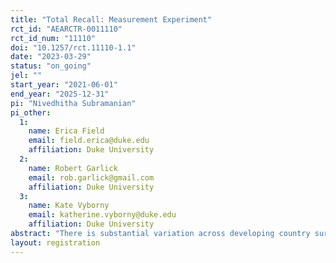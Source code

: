 ```yaml
---
title: "Total Recall: Measurement Experiment"
rct_id: "AEARCTR-0011110"
rct_id_num: "11110"
doi: "10.1257/rct.11110-1.1"
date: "2023-03-29"
status: "on_going"
jel: ""
start_year: "2021-06-01"
end_year: "2025-12-31"
pi: "Nivedhitha Subramanian"
pi_other:
  1:
    name: Erica Field
    email: field.erica@duke.edu
    affiliation: Duke University
  2:
    name: Robert Garlick
    email: rob.garlick@gmail.com
    affiliation: Duke University
  3:
    name: Kate Vyborny
    email: katherine.vyborny@duke.edu
    affiliation: Duke University
abstract: "There is substantial variation across developing country surveys in labor market measurement. Different surveys use different recall periods, definitions of employment and search, and levels of detail in prompts. This variation may reflect open questions about how best to collect labor market data in these settings. We conduct a series of survey methods experiments in the context of a large panel study in Lahore, Pakistan. We will use these experiments to understand how variations in survey timing, recall periods, and questionnaire design influence measures of job search and employment.  We benchmark the survey data against administrative data via a job search platform."
layout: registration
---
```


